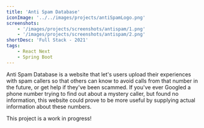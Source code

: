 ```yaml
---
title: 'Anti Spam Database'
iconImage: '../../images/projects/antiSpamLogo.png'
screenshots:
    - '/images/projects/screenshots/antispam/1.png'
    - '/images/projects/screenshots/antispam/2.png'
shortDesc: 'Full Stack - 2021'
tags:
    - React Next
    - Spring Boot
---
```


Anti Spam Database is a website that let's users upload their experiences with spam callers so that others can know to avoid calls from that number in the future, or get help if they've been scammed. If you've ever Googled a phone number trying to find out about a mystery caller, but found no information, this website could prove to be more useful by supplying actual information about these numbers.


This project is a work in progress! 